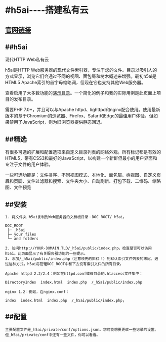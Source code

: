 #h5ai----搭建私有云
=================
[官网链接](https://larsjung.de/h5ai/)
-----------------
##h5ai
-----------------
现代HTTP Web私有云

h5ai是HTTP Web服务器的现代文件索引器，专注于您的文件。目录以吸引人的方式显示，浏览它们会通过不同的视图、面包屑和树木概述来增强。最初h5ai是HTML5 Apache索引的首字母缩略词，但现在它也支持其他Web服务器。

查看启用了大多数功能的[演示目录](https://larsjung.de/h5ai/demo/)。一个简化的例子和我的实际用例是此页面上项目的发布目录。

需要PHP 7.0+，并且可以与Apache httpd、lighttpd和nginx配合使用。使用最新版本的基于Chromium的浏览器、Firefox、Safari和Edge的最佳用户体验，但如果禁用了JavaScript，则为旧浏览器提供静态回退。

##精选
-----------------
有很多可选的扩展和配置选项来自定义目录列表的网络外观。所有标记都是有效的HTML5，带有CSS3和最好的JavaScript，以构建一个新鲜但最小的用户界面和专注于文件的用户体验。

一些可选功能是：文件排序、不同视图模式、本地化、面包屑、树视图、自定义页眉和页脚、文件过滤器和搜索、文件夹大小、自动刷新、打包下载、二维码、缩略图、文件预览

##安装
-----------------
```
1. 将文件夹_h5ai复制到Web服务器的文档根目录：DOC_ROOT/_h5ai。

DOC_ROOT
 ├─ _h5ai
 ├─ your files
 └─ and folders

2. 访问http://YOUR-DOMAIN.TLD/_h5ai/public/index.php，检查是否可以访问h5ai。此页面显示了有关服务器功能的一些提示。
3. 添加/_h5ai/public/index.php（注意领先的斜杠！）到默认索引文件列表的末尾。通过这种方式，h5ai将管理DOC_ROOT中和下方没有索引文件的所有目录。

Apache httpd 2.2/2.4：例如在httpd.conf或根目录的.htaccess文件集中：

DirectoryIndex  index.html  index.php  /_h5ai/public/index.php

nginx 1.2：例如，在nginx.conf：

index  index.html  index.php  /_h5ai/public/index.php;
```

##配置
-----------------
```
主要配置文件是_h5ai/private/conf/options.json。您可能想要更改一些记录的设置。但_h5ai/private/conf中还有一些文件，你可以看看。
```
